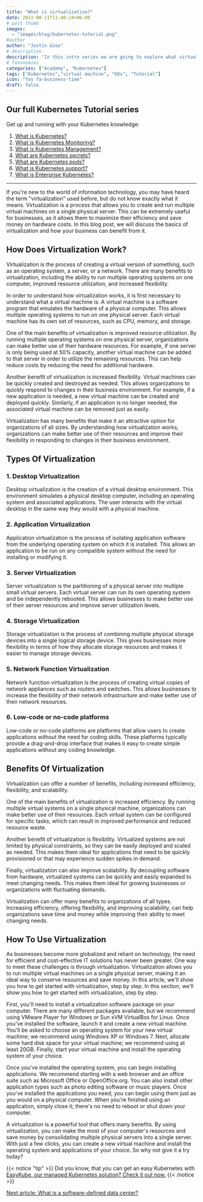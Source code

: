 ```yaml
---
title: "What is virtualization?"
date: 2022-08-11T11:40:24+06:00
# post thumb
images:
  - "images/blog/kubernetes-tutorial.png"
#author
author: "Justin Güse"
# description
description: "In this intro series we are going to explore what virtualization is, and how it is an essential part of Kubernetes or virtual machines."
# Taxonomies
categories: ["Academy", "Kubernetes"]
tags: ["Kubernetes","virtual machine", "K8s", "Tutorial"]
icon: "fas fa-business-time"
draft: false
---
```


## Our full Kubernetes Tutorial series

Get up and running with your Kubernetes knowledge:

1. [What is Kubernetes?](/blog/what-is-kubernetes/)
2. [What is Kubernetes Monitoring?](/blog/what-is-kubernetes-monitoring/)
3. [What is Kubernetes Management?](/blog/what-is-kubernetes-management/)
4. [What are Kubernetes secrets?](/blog/what-are-kubernetes-secrets/)
5. [What are Kubernetes pods?](/blog/what-are-kubernetes-pods/)
6. [What is Kubernetes support?](/blog/what-is-kubernetes-support/)
7. [What is Enterprise Kubernetes?](/blog/what-is-enterprise-kubernetes/)

---

If you're new to the world of information technology, you may have heard the term "virtualization" used before, but do not know exactly what it means. Virtualization is a process that allows you to create and run multiple virtual machines on a single physical server. This can be extremely useful for businesses, as it allows them to maximize their efficiency and save money on hardware costs. In this blog post, we will discuss the basics of virtualization and how your business can benefit from it.

## How Does Virtualization Work?

Virtualization is the process of creating a virtual version of something, such as an operating system, a server, or a network. There are many benefits to virtualization, including the ability to run multiple operating systems on one computer, improved resource utilization, and increased flexibility.

In order to understand how virtualization works, it is first necessary to understand what a virtual machine is. A virtual machine is a software program that emulates the hardware of a physical computer. This allows multiple operating systems to run on one physical server. Each virtual machine has its own set of resources, such as CPU, memory, and storage.

One of the main benefits of virtualization is improved resource utilization. By running multiple operating systems on one physical server, organizations can make better use of their hardware resources. For example, if one server is only being used at 50% capacity, another virtual machine can be added to that server in order to utilize the remaining resources. This can help reduce costs by reducing the need for additional hardware.

Another benefit of virtualization is increased flexibility. Virtual machines can be quickly created and destroyed as needed. This allows organizations to quickly respond to changes in their business environment. For example, if a new application is needed, a new virtual machine can be created and deployed quickly. Similarly, if an application is no longer needed, the associated virtual machine can be removed just as easily.

Virtualization has many benefits that make it an attractive option for organizations of all sizes. By understanding how virtualization works, organizations can make better use of their resources and improve their flexibility in responding to changes in their business environment.

## Types Of Virtualization

### 1. Desktop Virtualization

Desktop virtualization is the creation of a virtual desktop environment. This environment simulates a physical desktop computer, including an operating system and associated applications. The user interacts with the virtual desktop in the same way they would with a physical machine.

### 2. Application Virtualization

Application virtualization is the process of isolating application software from the underlying operating system on which it is installed. This allows an application to be run on any compatible system without the need for installing or modifying it.

### 3. Server Virtualization

Server virtualization is the partitioning of a physical server into multiple small virtual servers. Each virtual server can run its own operating system and be independently rebooted. This allows businesses to make better use of their server resources and improve server utilization levels.

### 4. Storage Virtualization

Storage virtualization is the process of combining multiple physical storage devices into a single logical storage device. This gives businesses more flexibility in terms of how they allocate storage resources and makes it easier to manage storage devices.

### 5. Network Function Virtualization

Network function virtualization is the process of creating virtual copies of network appliances such as routers and switches. This allows businesses to increase the flexibility of their network infrastructure and make better use of their network resources.

### 6. Low-code or no-code platforms

Low-code or no-code platforms are platforms that allow users to create applications without the need for coding skills. These platforms typically provide a drag-and-drop interface that makes it easy to create simple applications without any coding knowledge.

## Benefits Of Virtualization

Virtualization can offer a number of benefits, including increased efficiency, flexibility, and scalability.

One of the main benefits of virtualization is increased efficiency. By running multiple virtual systems on a single physical machine, organizations can make better use of their resources. Each virtual system can be configured for specific tasks, which can result in improved performance and reduced resource waste.

Another benefit of virtualization is flexibility. Virtualized systems are not limited by physical constraints, so they can be easily deployed and scaled as needed. This makes them ideal for applications that need to be quickly provisioned or that may experience sudden spikes in demand.

Finally, virtualization can also improve scalability. By decoupling software from hardware, virtualized systems can be quickly and easily expanded to meet changing needs. This makes them ideal for growing businesses or organizations with fluctuating demands.

Virtualization can offer many benefits to organizations of all types. Increasing efficiency, offering flexibility, and improving scalability, can help organizations save time and money while improving their ability to meet changing needs.

## How To Use Virtualization

As businesses become more globalized and reliant on technology, the need for efficient and cost-effective IT solutions has never been greater. One way to meet these challenges is through virtualization. Virtualization allows you to run multiple virtual machines on a single physical server, making it an ideal way to conserve resources and save money. In this article, we'll show you how to get started with virtualization, step by step. In this section, we'll show you how to get started with virtualization, step by step.

First, you'll need to install a virtualization software package on your computer. There are many different packages available, but we recommend using VMware Player for Windows or Sun xVM VirtualBox for Linux. Once you've installed the software, launch it and create a new virtual machine. You'll be asked to choose an operating system for your new virtual machine; we recommend using Windows XP or Windows 7. Next, allocate some hard disk space for your virtual machine; we recommend using at least 20GB. Finally, start your virtual machine and install the operating system of your choice.

Once you've installed the operating system, you can begin installing applications. We recommend starting with a web browser and an office suite such as Microsoft Office or OpenOffice.org. You can also install other application types such as photo editing software or music players. Once you've installed the applications you need, you can begin using them just as you would on a physical computer. When you're finished using an application, simply close it; there's no need to reboot or shut down your computer.

A virtualization is a powerful tool that offers many benefits. By using virtualization, you can make the most of your computer's resources and save money by consolidating multiple physical servers into a single server. With just a few clicks, you can create a new virtual machine and install the operating system and applications of your choice. So why not give it a try today?


{{< notice "tip" >}}
  Did you know, that you can get an easy Kubernetes with [EasyKube, our managed Kubernetes solution? Check it out now.](/services/easykube)
{{< /notice >}}

[Next article: What is a software-defined data center?](/blog/what-is-a-software-defined-datacenter/)

